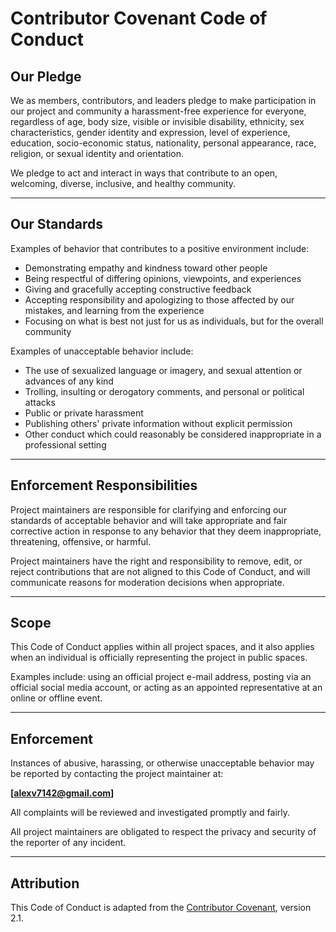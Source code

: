 # Contributor Covenant Code of Conduct

## Our Pledge

We as members, contributors, and leaders pledge to make participation in our project and community a harassment-free experience for everyone, regardless of age, body size, visible or invisible disability, ethnicity, sex characteristics, gender identity and expression, level of experience, education, socio-economic status, nationality, personal appearance, race, religion, or sexual identity and orientation.

We pledge to act and interact in ways that contribute to an open, welcoming, diverse, inclusive, and healthy community.

---

## Our Standards

Examples of behavior that contributes to a positive environment include:
- Demonstrating empathy and kindness toward other people
- Being respectful of differing opinions, viewpoints, and experiences
- Giving and gracefully accepting constructive feedback
- Accepting responsibility and apologizing to those affected by our mistakes, and learning from the experience
- Focusing on what is best not just for us as individuals, but for the overall community

Examples of unacceptable behavior include:
- The use of sexualized language or imagery, and sexual attention or advances of any kind
- Trolling, insulting or derogatory comments, and personal or political attacks
- Public or private harassment
- Publishing others' private information without explicit permission
- Other conduct which could reasonably be considered inappropriate in a professional setting

---

## Enforcement Responsibilities

Project maintainers are responsible for clarifying and enforcing our standards of acceptable behavior and will take appropriate and fair corrective action in response to any behavior that they deem inappropriate, threatening, offensive, or harmful.

Project maintainers have the right and responsibility to remove, edit, or reject contributions that are not aligned to this Code of Conduct, and will communicate reasons for moderation decisions when appropriate.

---

## Scope

This Code of Conduct applies within all project spaces, and it also applies when an individual is officially representing the project in public spaces.

Examples include: using an official project e-mail address, posting via an official social media account, or acting as an appointed representative at an online or offline event.

---

## Enforcement

Instances of abusive, harassing, or otherwise unacceptable behavior may be reported by contacting the project maintainer at:

**[alexv7142@gmail.com]**

All complaints will be reviewed and investigated promptly and fairly.

All project maintainers are obligated to respect the privacy and security of the reporter of any incident.

---

## Attribution

This Code of Conduct is adapted from the [Contributor Covenant](https://www.contributor-covenant.org), version 2.1.
